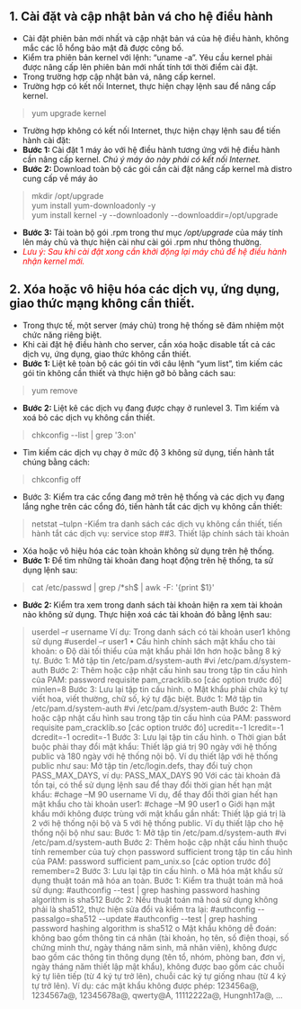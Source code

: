 ## 1.	Cài đặt và cập nhật bản vá cho hệ điều hành 
-	Cài đặt phiên bản mới nhất và cập nhật bản vá của hệ điều hành, không mắc các lỗ hổng bảo mật đã được công bố.
-	Kiểm tra phiên bản kernel với lệnh: “uname -a”. Yêu cầu kernel phải được nâng cấp lên phiên bản mới nhất tính tới thời điểm cài đặt.
-	Trong trường hợp cập nhật bản vá, nâng cấp kernel.
-	Trường hợp có kết nối Internet, thực hiện chạy lệnh sau để nâng cấp kernel.
>   yum upgrade kernel 
-	Trường hợp không có kết nối Internet, thực hiện chạy lệnh sau để tiến hành cài đặt:
-   <b> Bước 1: </b> Cài đặt 1 máy ảo với hệ điều hành tương ứng với hệ điều hành cần nâng cấp kernel. *Chú ý máy ảo này phải có kết nối Internet.*
-	<b> Bước 2: </b> Download toàn bộ các gói cần cài đặt nâng cấp kernel mà distro cung cấp về máy ảo
>    mkdir /opt/upgrade <br>
>    yum install yum-downloadonly -y <br>
>    yum install kernel -y --downloadonly --downloaddir=/opt/upgrade
-	<b> Bước 3: </b>Tải toàn bộ gói .rpm trong thư mục */opt/upgrade* của máy tính lên máy chủ và thực hiện cài như cài gói .rpm như thông thường.
-   <font color="red">*Lưu ý: Sau khi cài đặt xong cần khởi động lại máy chủ để hệ điều hành nhận kernel mới.*</font>
## 2.	Xóa hoặc vô hiệu hóa các dịch vụ, ứng dụng, giao thức mạng không cần thiết.
-   Trong thực tế, một server (máy chủ) trong hệ thống sẽ đảm nhiệm một chức năng riêng biệt. 
-   Khi cài đặt hệ điều hành cho server, cần xóa hoặc disable tất cả các dịch vụ, ứng dụng, giao thức không cần thiết.
-   <b> Bước 1: </b> Liệt kê toàn bộ các gói tin với câu lệnh “yum list”, tìm kiếm các gói tin không cần thiết và thực hiện gỡ bỏ bằng cách sau:

> yum remove <package-name>
-	<b> Bước 2: </b> Liệt kê các dịch vụ đang được chạy ở runlevel 3. Tìm kiếm và xoá bỏ các dịch vụ không cần thiết.
> chkconfig --list | grep '3:on'
- Tìm kiếm các dịch vụ chạy ở mức độ 3 không sử dụng, tiến hành tắt chúng bằng cách:
> chkconfig <serviceName> off
-	Bước 3: Kiểm tra các cổng đang mở trên hệ thống và các dịch vụ đang lắng nghe trên các cổng đó, tiến hành tắt các dịch vụ không cần thiết:
> netstat –tulpn
-Kiểm tra danh sách các dịch vụ không cần thiết, tiến hành tắt các dịch vụ:
> service <serviceName> stop
##3.	Thiết lập chính sách tài khoản
-	Xóa hoặc vô hiệu hóa các toàn khoản không sử dụng trên hệ thống.
- <b> Bước 1: </b> Để tìm những tài khoản đang hoạt động trên hệ thống, ta sử dụng lệnh sau:
> cat /etc/passwd | grep /*sh$ | awk -F: '{print $1}'
- <b> Bước 2: </b> Kiểm tra xem trong danh sách tài khoản hiện ra xem tài khoản nào không sử dụng. Thực hiện xoá các tài khoản đó bằng lệnh sau:
> userdel –r username
Ví dụ: Trong danh sách có tài khoản user1 không sử dụng
#userdel –r user1
•	Cấu hình chính sách mật khẩu cho tài khoản:
o	Độ dài tối thiểu của mật khẩu phải lớn hơn hoặc bằng 8 ký tự.
Bước 1: Mở tập tin /etc/pam.d/system-auth
#vi /etc/pam.d/system-auth
Bước 2: Thêm hoặc cập nhật cấu hình sau trong tập tin cấu hình của PAM:
password    requisite     pam_cracklib.so [các option trước đó] minlen=8
Bước 3: Lưu lại tập tin cấu hình.
o	Mật khẩu phải chứa ký tự viết hoa, viết thường, chữ số, ký tự đặc biệt.
Bước 1: Mở tập tin /etc/pam.d/system-auth
#vi /etc/pam.d/system-auth
Bước 2: Thêm hoặc cập nhật cấu hình sau trong tập tin cấu hình của PAM:
password    requisite     pam_cracklib.so [các option trước đó] ucredit=-1 lcredit=-1 dcredit=-1 ocredit=-1
Bước 3: Lưu lại tập tin cấu hình.
o	Thời gian bắt buộc phải thay đổi mật khẩu: Thiết lập giá trị 90 ngày với hệ thống public và 180 ngày với hệ thống nội bộ. Ví dụ thiết lập với hệ thống public như sau:
Mở tập tin /etc/login.defs, thay đổi tuỳ chọn PASS_MAX_DAYS, ví dụ:
PASS_MAX_DAYS 90
Với các tài khoản đã tồn tại, có thể sử dụng lệnh sau để thay đổi thời gian hết hạn mật khẩu:
#chage –M 90 username
Ví dụ, để thay đổi thời gian hết hạn mật khẩu cho tài khoản user1:
#chage –M 90 user1
o	Giới hạn mật khẩu mới không được trùng với mật khẩu gần nhất: Thiết lập giá trị là 2 với hệ thống nội bộ và 5 với hệ thống public. Ví dụ thiết lập cho hệ thống nội bộ như sau:
Bước 1: Mở tập tin /etc/pam.d/system-auth
#vi /etc/pam.d/system-auth
Bước 2: Thêm hoặc cập nhật cấu hình thuộc tính remember của tuỳ chọn password sufficient trong tập tin cấu hình của PAM:
password    sufficient    pam_unix.so [các option trước đó] remember=2
Bước 3: Lưu lại tập tin cấu hình.
o	Mã hóa mật khẩu sử dụng thuật toán mã hóa an toàn.
Bước 1: Kiểm tra thuật toán mã hoá sử dụng:
#authconfig --test | grep hashing
 password hashing algorithm is sha512
Bước 2: Nếu thuật toán mã hoá sử dụng không phải là sha512, thực hiện sửa đổi và kiểm tra lại:
#authconfig --passalgo=sha512 --update
#authconfig --test | grep hashing
 password hashing algorithm is sha512
o	Mật khẩu không dễ đoán: không bao gồm thông tin cá nhân (tài khoản, họ tên, số điện thoại, số chứng minh thư, ngày tháng năm sinh, mã nhân viên), không được bao gồm các thông tin thông dụng (tên tổ, nhóm, phòng ban, đơn vị, ngày tháng năm thiết lập mật khẩu), không được bao gồm các chuỗi ký tự liên tiếp (từ 4 ký tự trở lên), chuỗi các ký tự giống nhau (từ 4 ký tự trở lên).
Ví dụ: các mật khẩu không được phép: 123456a@, 1234567a@, 12345678a@, qwerty@A, 11112222a@, Hungnh17a@, …
